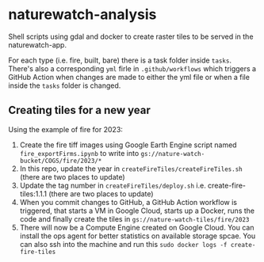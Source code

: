 # naturewatch-analysis
Shell scripts using gdal and docker to create raster tiles to be served in the naturewatch-app.

For each type (i.e. fire, built, bare) there is a task folder inside `tasks`. There's also a corresponding `yml` firle in `.github/workflows` which triggers a GitHub Action when changes are made to either the yml file or when a file inside the `tasks` folder is changed.

## Creating tiles for a new year
Using the example of fire for 2023:
1. Create the fire tiff images using Google Earth Engine script named `fire_exportFirms.ipynb` to write into `gs://nature-watch-bucket/COGS/fire/2023/*`
2. In this repo, update the year in `createFireTiles/createFireTiles.sh` (there are two places to update)
3. Update the tag number in `createFireTiles/deploy.sh` i.e. create-fire-tiles:1.1.1 (there are two places to update)
4. When you commit changes to GitHub, a GitHub Action workflow is triggered, that starts a VM in Google Cloud, starts up a Docker, runs the code and finally create the tiles in `gs://nature-watch-tiles/fire/2023`
5. There will now be a Compute Engine created on Google Cloud. You can install the ops agent for better statistics on available storage spcae. You can also ssh into the machine and run this `sudo docker logs -f create-fire-tiles`
